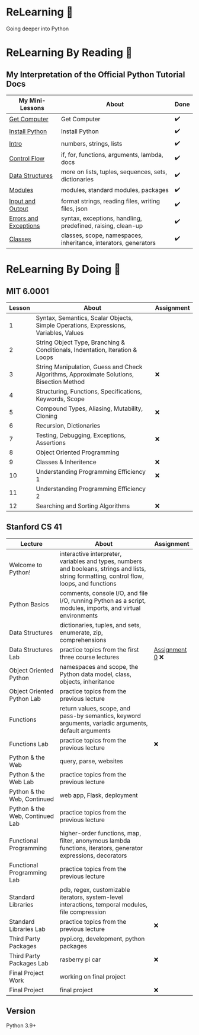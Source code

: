 # ReLearning :snake:

Going deeper into Python

# ReLearning By Reading :snake:

## My Interpretation of the Official Python Tutorial Docs

| My Mini-Lessons | About | Done | 
| ------- | ----- | ---- |
| [Get Computer](dl/01.txt) | Get Computer | :heavy_check_mark: |
| [Install Python](dl/02.txt) | Install Python | :heavy_check_mark: |
| [Intro](dl/03) | numbers, strings, lists | :heavy_check_mark: |
| [Control Flow](dl/04) | if, for, functions, arguments, lambda, docs | :heavy_check_mark: |
| [Data Structures](dl/05) | more on lists, tuples, sequences, sets, dictionaries| :heavy_check_mark: |
| [Modules](dl/06) | modules, standard modules, packages | :heavy_check_mark: |
| [Input and Output](dl/07) | format strings, reading files, writing files, json | :heavy_check_mark: |
| [Errors and Exceptions](dl/08) | syntax, exceptions, handling, predefined, raising, clean-up | :heavy_check_mark: |
| [Classes](dl/09) | classes, scope, namespaces, inheritance, interators, generators | :heavy_check_mark: |

# ReLearning By Doing :snake:

## MIT 6.0001

| Lesson | About | Assignment |
| ------- | ----- | ----- |
| 1 | Syntax, Semantics, Scalar Objects, Simple Operations, Expressions, Variables, Values | |
| 2 | String Object Type, Branching & Conditionals, Indentation, Iteration & Loops | |
| 3 | String Manipulation, Guess and Check Algorithms, Approximate Solutions, Bisection Method | :x: |
| 4 | Structuring, Functions, Specifications, Keywords, Scope | |
| 5 | Compound Types, Aliasing, Mutability, Cloning | :x: |
| 6 | Recursion, Dictionaries | |
| 7 | Testing, Debugging, Exceptions, Assertions | :x: |
| 8 | Object Oriented Programming | |
| 9 | Classes & Inheritence | :x: |
| 10 | Understanding Programming Efficiency 1 | :x: |
| 11 | Understanding Programming Efficiency 2 | |
| 12 | Searching and Sorting Algorithms | :x: |

## Stanford CS 41

| Lecture | About | Assignment |
| ---------------- | ----- | ---------- |
| Welcome to Python! | interactive interpreter, variables and types, numbers and booleans, strings and lists, string formatting, control flow, loops, and functions ||
| Python Basics | comments, console I/O, and file I/O, running Python as a script, modules, imports, and virtual environments | |
| Data Structures | dictionaries, tuples, and sets, enumerate, zip, comprehensions | |
| Data Structures Lab | practice topics from the first three course lectures | [Assignment 0](/sf/as0) :x: |
| Object Oriented Python | namespaces and scope, the Python data model, class, objects, inheritance ||
| Object Oriented Python Lab | practice topics from the previous lecture | |
| Functions | return values, scope, and pass-by semantics, keyword arguments, variadic arguments, default arguments |
| Functions Lab | practice topics from the previous lecture | :x: |
| Python & the Web | query, parse, websites | |
| Python & the Web Lab | practice topics from the previous lecture ||
| Python & the Web, Continued | web app, Flask, deployment ||
| Python & the Web, Continued Lab | practice topics from the previous lecture | |
| Functional Programming | higher-order functions, map, filter, anonymous lambda functions, iterators, generator expressions, decorators ||
| Functional Programming Lab | practice topics from the previous lecture ||
| Standard Libraries | pdb, regex, customizable iterators, system-level interactions, temporal modules, file compression |
| Standard Libraries Lab | practice topics from the previous lecture |:x:|
| Third Party Packages | pypi.org, development, python packages ||
| Third Party Packages Lab | rasberry pi car | :x: ||
| Final Project Work | working on final project ||
| Final Project | final project | :x: |

## Version

Python 3.9+
